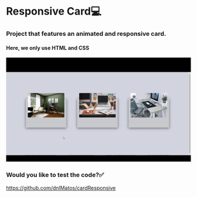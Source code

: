 # Responsive Card:computer:

### Project that features an animated and responsive card.
#### Here, we only use HTML and CSS
![cardResponsive](https://github.com/dnlMatos/cardResponsive/blob/main/ezgif.com-gif-maker%20(2).gif)

### Would you like to test the code?:white_check_mark:
https://github.com/dnlMatos/cardResponsive
